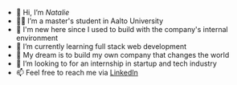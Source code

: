- 👋 Hi, I’m *Natalie*
- 👩‍🎓 I’m a master's student in Aalto University
- 🔰 I'm new here since I used to build with the company's internal environment
- 🌱 I’m currently learning full stack web development
- 🚀 My dream is to build my own company that changes the world
- 💞️ I’m looking to for an internship in startup and tech industry
- 📫 Feel free to reach me via [LinkedIn](https://www.linkedin.com/in/nutthanuntha/)

<!---
thanatly/thanatly is a ✨ special ✨ repository because its `README.md` (this file) appears on your GitHub profile.
You can click the Preview link to take a look at your changes.
--->
